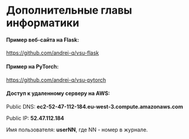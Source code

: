 # Дополнительные главы информатики


#### Пример веб-сайта на Flask: 

https://github.com/andrei-q/vsu-flask




#### Пример на PyTorch: 

https://github.com/andrei-q/vsu-pytorch




#### Доступ к удаленному серверу на AWS:

Public DNS:  **ec2-52-47-112-184.eu-west-3.compute.amazonaws.com**

Public IP:  **52.47.112.184**

Имя пользователя: **userNN**, где NN - номер в журнале.

